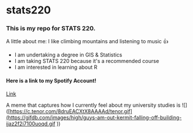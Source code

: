 # stats220

### This is my repo for STATS 220.

A little about me: I like climbing mountains and listening to music 👍

- I am undertaking a degree in GIS & Statistics
- I am taking STATS 220 because it's a recommended course  
- I am interested in learning about R

#### Here is a link to my Spotify Account! 
[Link](https://open.spotify.com/user/tt6312?si=e4bd163d42b247ae)

A meme that captures how I currently feel about my university studies is ![]([https://c.tenor.com/8druEACXtX8AAAAd/tenor.gif](https://gifdb.com/images/high/guys-am-out-kermit-falling-off-building-ijaz2f2i7100uoqd.gif ))
